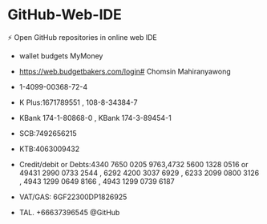# GitHub-Web-IDE
⚡ Open GitHub repositories in online web IDE
- wallet budgets MyMoney 

- https://web.budgetbakers.com/login# Chomsin Mahiranyawong
- 1-4099-00368-72-4 
- K Plus:1671789551 , 108-8-34384-7
- KBank 174-1-80868-0 , KBank 174-3-89454-1
- SCB:7492656215
- KTB:4063009432
- Credit/debit or Debts:4340 7650 0205 9763,4732 5600 1328 0516 or 49431 2990 0733 2544 , 6292 4200 3037 6929 , 6233 2099 0800 3126 , 4943 1299 0649 8166 , 4943 1299 0739 6187
- VAT/GAS: 6GF22300DP1826925
- TAL. +66637396545
@GitHub

